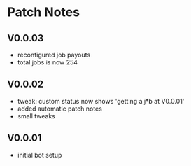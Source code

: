 # Patch Notes

## V0.0.03
- reconfigured job payouts
- total jobs is now 254


## V0.0.02
- tweak: custom status now shows 'getting a j*b at V0.0.01'
- added automatic patch notes
- small tweaks

## V0.0.01
- initial bot setup
